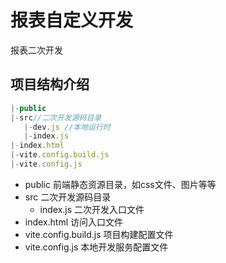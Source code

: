 # 报表自定义开发

报表二次开发

## 项目结构介绍
```js
|-public
|-src//二次开发源码目录
   |-dev.js //本地运行时
   |-index.js
|-index.html
|-vite.config.build.js
|-vite.config.js
```
- public  前端静态资源目录，如css文件、图片等等
- src  二次开发源码目录
  - index.js 二次开发入口文件
- index.html 访问入口文件
- vite.config.build.js 项目构建配置文件
- vite.config.js 本地开发服务配置文件

